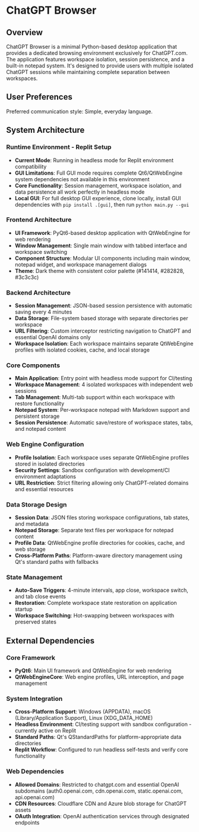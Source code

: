 # ChatGPT Browser

## Overview

ChatGPT Browser is a minimal Python-based desktop application that provides a dedicated browsing environment exclusively for ChatGPT.com. The application features workspace isolation, session persistence, and a built-in notepad system. It's designed to provide users with multiple isolated ChatGPT sessions while maintaining complete separation between workspaces.

## User Preferences

Preferred communication style: Simple, everyday language.

## System Architecture

### Runtime Environment - Replit Setup
- **Current Mode**: Running in headless mode for Replit environment compatibility
- **GUI Limitations**: Full GUI mode requires complete Qt6/QtWebEngine system dependencies not available in this environment
- **Core Functionality**: Session management, workspace isolation, and data persistence all work perfectly in headless mode
- **Local GUI**: For full desktop GUI experience, clone locally, install GUI dependencies with `pip install .[gui]`, then run `python main.py --gui`

### Frontend Architecture
- **UI Framework**: PyQt6-based desktop application with QtWebEngine for web rendering
- **Window Management**: Single main window with tabbed interface and workspace switching
- **Component Structure**: Modular UI components including main window, notepad widget, and workspace management dialogs
- **Theme**: Dark theme with consistent color palette (#141414, #282828, #3c3c3c)

### Backend Architecture
- **Session Management**: JSON-based session persistence with automatic saving every 4 minutes
- **Data Storage**: File-system based storage with separate directories per workspace
- **URL Filtering**: Custom interceptor restricting navigation to ChatGPT and essential OpenAI domains only
- **Workspace Isolation**: Each workspace maintains separate QtWebEngine profiles with isolated cookies, cache, and local storage

### Core Components
- **Main Application**: Entry point with headless mode support for CI/testing
- **Workspace Management**: 4 isolated workspaces with independent web sessions
- **Tab Management**: Multi-tab support within each workspace with restore functionality
- **Notepad System**: Per-workspace notepad with Markdown support and persistent storage
- **Session Persistence**: Automatic save/restore of workspace states, tabs, and notepad content

### Web Engine Configuration
- **Profile Isolation**: Each workspace uses separate QtWebEngine profiles stored in isolated directories
- **Security Settings**: Sandbox configuration with development/CI environment adaptations
- **URL Restriction**: Strict filtering allowing only ChatGPT-related domains and essential resources

### Data Storage Design
- **Session Data**: JSON files storing workspace configurations, tab states, and metadata
- **Notepad Storage**: Separate text files per workspace for notepad content
- **Profile Data**: QtWebEngine profile directories for cookies, cache, and web storage
- **Cross-Platform Paths**: Platform-aware directory management using Qt's standard paths with fallbacks

### State Management
- **Auto-Save Triggers**: 4-minute intervals, app close, workspace switch, and tab close events
- **Restoration**: Complete workspace state restoration on application startup
- **Workspace Switching**: Hot-swapping between workspaces with preserved states

## External Dependencies

### Core Framework
- **PyQt6**: Main UI framework and QtWebEngine for web rendering
- **QtWebEngineCore**: Web engine profiles, URL interception, and page management

### System Integration
- **Cross-Platform Support**: Windows (APPDATA), macOS (Library/Application Support), Linux (XDG_DATA_HOME)
- **Headless Environment**: CI/testing support with sandbox configuration - currently active on Replit
- **Standard Paths**: Qt's QStandardPaths for platform-appropriate data directories
- **Replit Workflow**: Configured to run headless self-tests and verify core functionality

### Web Dependencies
- **Allowed Domains**: Restricted to chatgpt.com and essential OpenAI subdomains (auth0.openai.com, cdn.openai.com, static.openai.com, api.openai.com)
- **CDN Resources**: Cloudflare CDN and Azure blob storage for ChatGPT assets
- **OAuth Integration**: OpenAI authentication services through designated endpoints